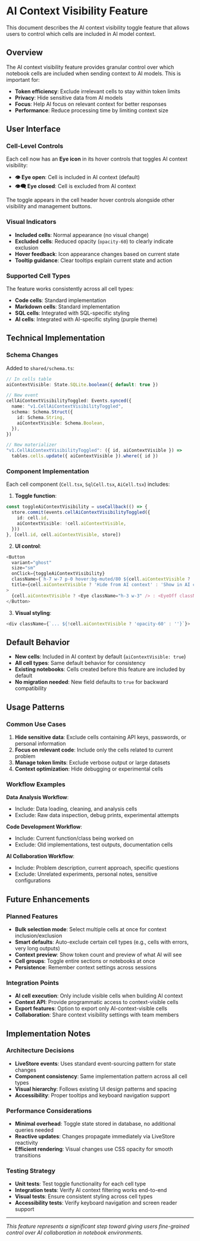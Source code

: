 # AI Context Visibility Feature

This document describes the AI context visibility toggle feature that allows users to control which cells are included in AI model context.

## Overview

The AI context visibility feature provides granular control over which notebook cells are included when sending context to AI models. This is important for:

- **Token efficiency**: Exclude irrelevant cells to stay within token limits
- **Privacy**: Hide sensitive data from AI models
- **Focus**: Help AI focus on relevant context for better responses
- **Performance**: Reduce processing time by limiting context size

## User Interface

### Cell-Level Controls

Each cell now has an **Eye icon** in its hover controls that toggles AI context visibility:

- **👁️ Eye open**: Cell is included in AI context (default)
- **👁️‍🗨️ Eye closed**: Cell is excluded from AI context

The toggle appears in the cell header hover controls alongside other visibility and management buttons.

### Visual Indicators

- **Included cells**: Normal appearance (no visual change)
- **Excluded cells**: Reduced opacity (`opacity-60`) to clearly indicate exclusion
- **Hover feedback**: Icon appearance changes based on current state
- **Tooltip guidance**: Clear tooltips explain current state and action

### Supported Cell Types

The feature works consistently across all cell types:
- **Code cells**: Standard implementation
- **Markdown cells**: Standard implementation  
- **SQL cells**: Integrated with SQL-specific styling
- **AI cells**: Integrated with AI-specific styling (purple theme)

## Technical Implementation

### Schema Changes

Added to `shared/schema.ts`:

```typescript
// In cells table
aiContextVisible: State.SQLite.boolean({ default: true })

// New event
cellAiContextVisibilityToggled: Events.synced({
  name: "v1.CellAiContextVisibilityToggled",
  schema: Schema.Struct({
    id: Schema.String,
    aiContextVisible: Schema.Boolean,
  }),
})

// New materializer
"v1.CellAiContextVisibilityToggled": ({ id, aiContextVisible }) =>
  tables.cells.update({ aiContextVisible }).where({ id })
```

### Component Implementation

Each cell component (`Cell.tsx`, `SqlCell.tsx`, `AiCell.tsx`) includes:

1. **Toggle function**:
```typescript
const toggleAiContextVisibility = useCallback(() => {
  store.commit(events.cellAiContextVisibilityToggled({
    id: cell.id,
    aiContextVisible: !cell.aiContextVisible,
  }))
}, [cell.id, cell.aiContextVisible, store])
```

2. **UI control**:
```typescript
<Button
  variant="ghost"
  size="sm"
  onClick={toggleAiContextVisibility}
  className={`h-7 w-7 p-0 hover:bg-muted/80 ${cell.aiContextVisible ? '' : 'text-muted-foreground/60'}`}
  title={cell.aiContextVisible ? 'Hide from AI context' : 'Show in AI context'}
>
  {cell.aiContextVisible ? <Eye className="h-3 w-3" /> : <EyeOff className="h-3 w-3" />}
</Button>
```

3. **Visual styling**:
```typescript
<div className={`... ${!cell.aiContextVisible ? 'opacity-60' : ''}`}>
```

## Default Behavior

- **New cells**: Included in AI context by default (`aiContextVisible: true`)
- **All cell types**: Same default behavior for consistency
- **Existing notebooks**: Cells created before this feature are included by default
- **No migration needed**: New field defaults to `true` for backward compatibility

## Usage Patterns

### Common Use Cases

1. **Hide sensitive data**: Exclude cells containing API keys, passwords, or personal information
2. **Focus on relevant code**: Include only the cells related to current problem
3. **Manage token limits**: Exclude verbose output or large datasets
4. **Context optimization**: Hide debugging or experimental cells

### Workflow Examples

**Data Analysis Workflow**:
- Include: Data loading, cleaning, and analysis cells
- Exclude: Raw data inspection, debug prints, experimental attempts

**Code Development Workflow**:
- Include: Current function/class being worked on
- Exclude: Old implementations, test outputs, documentation cells

**AI Collaboration Workflow**:
- Include: Problem description, current approach, specific questions
- Exclude: Unrelated experiments, personal notes, sensitive configurations

## Future Enhancements

### Planned Features

- **Bulk selection mode**: Select multiple cells at once for context inclusion/exclusion
- **Smart defaults**: Auto-exclude certain cell types (e.g., cells with errors, very long outputs)
- **Context preview**: Show token count and preview of what AI will see
- **Cell groups**: Toggle entire sections or notebooks at once
- **Persistence**: Remember context settings across sessions

### Integration Points

- **AI cell execution**: Only include visible cells when building AI context
- **Context API**: Provide programmatic access to context-visible cells
- **Export features**: Option to export only AI-context-visible cells
- **Collaboration**: Share context visibility settings with team members

## Implementation Notes

### Architecture Decisions

- **LiveStore events**: Uses standard event-sourcing pattern for state changes
- **Component consistency**: Same implementation pattern across all cell types
- **Visual hierarchy**: Follows existing UI design patterns and spacing
- **Accessibility**: Proper tooltips and keyboard navigation support

### Performance Considerations

- **Minimal overhead**: Toggle state stored in database, no additional queries needed
- **Reactive updates**: Changes propagate immediately via LiveStore reactivity
- **Efficient rendering**: Visual changes use CSS opacity for smooth transitions

### Testing Strategy

- **Unit tests**: Test toggle functionality for each cell type
- **Integration tests**: Verify AI context filtering works end-to-end
- **Visual tests**: Ensure consistent styling across cell types
- **Accessibility tests**: Verify keyboard navigation and screen reader support

---

*This feature represents a significant step toward giving users fine-grained control over AI collaboration in notebook environments.*